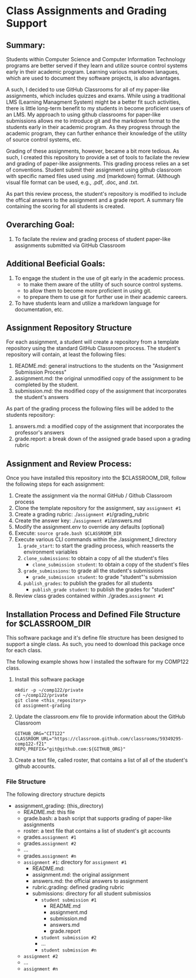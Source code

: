 # Class Assignments and Grading Support

## Summary:
Students within Computer Science and Computer Information Technology programs are better served if they learn and utilize source control systems early in their academic program. Learning various markdown lanagues, which are used to document they software projects, is also advantages.

A such, I decided to use GitHub Classrooms for all of my paper-like assignments, which includes quizzes and exams. While using a traditional LMS (Learning Managment System) might be a better fit such activities, there is little long-term benefit to my students in become proficient users of an LMS. My approach to using github classrooms for paper-like submissions allows me to introduce git and the markdown format to the students early in their academic program. As they progress through the academic program, they can further enhance their knowledge of the utility of source control systems, etc.

Grading of these assignments, however, became a bit more tedious. As such, I created this repository to provide a set of tools to facilate the review and grading of paper-like assignments. This grading process relies an a set of conventions. Student submit their assignment using github classroom with specific named files used using .md (markdown) format. (Although visual file format can be used, e.g., .pdf, .doc, and .txt.

As part this review process, the student's repository is modified to include the offical answers to the assignment and a grade report. A summary file containing the scoring for all students is created. 


## Overarching Goal:
  1. To facilate the review and grading process of student paper-like assignments submitted via GitHub Classroom 

## Additional Beeficial Goals:
  1. To engage the student in the use of git early in the academic process.
     * to make them aware of the utility of such source control systems.
     * to allow them to become more proficient in using git.
     * to prepare them to use git for further use in their academic careers.
  1. To have students learn and utilize a markdown language for documentation, etc.


## Assignment Repository Structure
For each assignment, a student will create a repository from a template repository using the standard GitHub Classroom process. The student's repository will contain, at least the following files:
  1. README.md: general instructions to the students on the "Assignment Submission Process"
  1. assignment.md: the original unmodified copy of the assignment to be completed by the student.
  1. submission.md: the modified copy of the assignment that incorporates the student's answers

As part of the grading process the following files will be added to the students repository:
  1. answers.md: a modified copy of the assignment that incorporates the professor's answers
  1. grade.report: a break down of the assigned grade based upon a grading rubric


## Assignment and Review Process:
Once you have installed this repository into the $CLASSROOM_DIR, follow the following steps for each assignment:
  1. Create the assignment via the normal GitHub / Github Classroom process
  1. Clone the template repository for the assignment, say ``assignment #1``
  1. Create a grading rubric: ./``assignment #1``/grading_rubric
  1. Create the answer key: ./``assignment #1``/answers.md
  1. Modify the assignment.env to override any defaults (optional)
  1. Execute: ``source grade.bash $CLASSROOM_DIR``
  1. Execute various CLI commands within the ./assignment_1 directory
     1. ``grade_start``: to start the grading process, which reasserts the environment variables
     1. ``clone_submissions``: to obtain a copy of all the student's files
        * ``clone_submission student``: to obtain a copy of the student's files
     1. ``grade_submissions``: to grade all the student's submissions
        * ``grade_submission student``: to grade "student"'s submission
     1. ``publish_grades``: to publish the grades for all students
        * ``publish_grade student``: to publish the grades for "student"
  1. Review class grades contained within ./grades.``assignment #1``


## Installation Process and Defined File Structure for $CLASSROOM_DIR
This software package and it's define file structure has been designed to support a single class. As such, you need to download this package once for each class.  

The following example shows how I installed the software for my COMP122 class.
  1. Install this software package
     ```
     mkdir -p ~/comp122/private
     cd ~/comp122/private
     git clone <this_repository>
     cd assignment-grading
     ```
  1. Update the classroom.env file to provide information about the GitHub Classroom 
     ```
     GITHUB_ORG="CIT122"
     CLASSROOM_URL="https://classroom.github.com/classrooms/59349295-comp122-f21"
     REPO_PREFIX="git@github.com:${GITHUB_ORG}"
     ```
  1. Create a text file, called roster, that contains a list of all of the student's github accounts.


### File Structure
The following directory structure depicts 
  * assignment_grading: (this_directory)
    * README.md: this file 
    * grade.bash: a bash script that supports grading of paper-like assignments
    * roster: a text file that contains a list of student's git accounts 
    * grades.``assignment #1``
    * grades.``assignment #2``
    * ...
    * grades.``assignment #n``
    * ``assignment #1``: directory for ``assignment #1``
      * README.md: 
      * assignment.md: the original assignment
      * answers.md: the official answers to assignment
      * rubric.grading: defined grading rubric
      * submissions: directory for all student submissios
        * ``student submission #1``
          * README.md
          * assignment.md
          * submission.md
          * answers.md
          * grade.report
        * ``student submission #2``
        * ...
        * ``student submission #n``
    * ``assignment #2``
    * ...
    * ``assignment #n``
